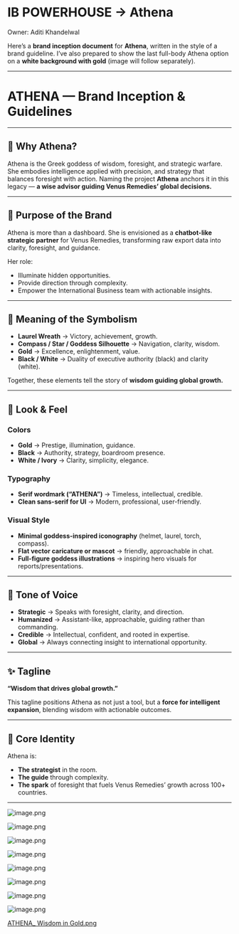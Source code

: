 # IB POWERHOUSE → Athena

Owner: Aditi Khandelwal

Here’s a **brand inception document** for **Athena**, written in the style of a brand guideline. I’ve also prepared to show the last full-body Athena option on a **white background with gold** (image will follow separately).

---

# **ATHENA — Brand Inception & Guidelines**

---

## 🌟 **Why Athena?**

Athena is the Greek goddess of wisdom, foresight, and strategic warfare. She embodies intelligence applied with precision, and strategy that balances foresight with action. Naming the project **Athena** anchors it in this legacy — **a wise advisor guiding Venus Remedies’ global decisions.**

---

## 🎯 **Purpose of the Brand**

Athena is more than a dashboard. She is envisioned as a **chatbot-like strategic partner** for Venus Remedies, transforming raw export data into clarity, foresight, and guidance.

Her role:

- Illuminate hidden opportunities.
- Provide direction through complexity.
- Empower the International Business team with actionable insights.

---

## 🧩 **Meaning of the Symbolism**

- **Laurel Wreath** → Victory, achievement, growth.
- **Compass / Star / Goddess Silhouette** → Navigation, clarity, wisdom.
- **Gold** → Excellence, enlightenment, value.
- **Black / White** → Duality of executive authority (black) and clarity (white).

Together, these elements tell the story of **wisdom guiding global growth.**

---

## 🎨 **Look & Feel**

### **Colors**

- **Gold** → Prestige, illumination, guidance.
- **Black** → Authority, strategy, boardroom presence.
- **White / Ivory** → Clarity, simplicity, elegance.

### **Typography**

- **Serif wordmark (“ATHENA”)** → Timeless, intellectual, credible.
- **Clean sans-serif for UI** → Modern, professional, user-friendly.

### **Visual Style**

- **Minimal goddess-inspired iconography** (helmet, laurel, torch, compass).
- **Flat vector caricature or mascot** → friendly, approachable in chat.
- **Full-figure goddess illustrations** → inspiring hero visuals for reports/presentations.

---

## 💬 **Tone of Voice**

- **Strategic** → Speaks with foresight, clarity, and direction.
- **Humanized** → Assistant-like, approachable, guiding rather than commanding.
- **Credible** → Intellectual, confident, and rooted in expertise.
- **Global** → Always connecting insight to international opportunity.

---

## ✨ **Tagline**

**“Wisdom that drives global growth.”**

This tagline positions Athena as not just a tool, but a **force for intelligent expansion**, blending wisdom with actionable outcomes.

---

## 🧭 **Core Identity**

Athena is:

- **The strategist** in the room.
- **The guide** through complexity.
- **The spark** of foresight that fuels Venus Remedies’ growth across 100+ countries.

---

![image.png](IB%20POWERHOUSE%20%E2%86%92%20Athena%2026b8afa07bd38072a214fb6f8bbff25a/image.png)

![image.png](IB%20POWERHOUSE%20%E2%86%92%20Athena%2026b8afa07bd38072a214fb6f8bbff25a/image%201.png)

![image.png](IB%20POWERHOUSE%20%E2%86%92%20Athena%2026b8afa07bd38072a214fb6f8bbff25a/image%202.png)

![image.png](IB%20POWERHOUSE%20%E2%86%92%20Athena%2026b8afa07bd38072a214fb6f8bbff25a/image%203.png)

![image.png](IB%20POWERHOUSE%20%E2%86%92%20Athena%2026b8afa07bd38072a214fb6f8bbff25a/image%204.png)

![image.png](IB%20POWERHOUSE%20%E2%86%92%20Athena%2026b8afa07bd38072a214fb6f8bbff25a/image%205.png)

![image.png](IB%20POWERHOUSE%20%E2%86%92%20Athena%2026b8afa07bd38072a214fb6f8bbff25a/image%206.png)

![image.png](IB%20POWERHOUSE%20%E2%86%92%20Athena%2026b8afa07bd38072a214fb6f8bbff25a/image%207.png)

[ATHENA_ Wisdom in Gold.png](IB%20POWERHOUSE%20%E2%86%92%20Athena%2026b8afa07bd38072a214fb6f8bbff25a/ATHENA__Wisdom_in_Gold.png)